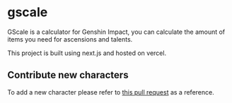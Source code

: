 # gscale
GScale is a calculator for Genshin Impact, you can calculate the amount of items you need for ascensions and talents.

This project is built using next.js and hosted on vercel.

## Contribute new characters
To add a new character please refer to [this pull request](https://github.com/slimetsp/gscale/pull/5) as a reference.
